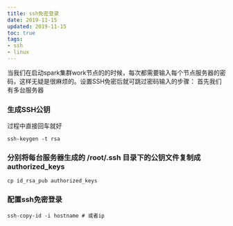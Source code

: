```yaml
---
title: ssh免密登录
date: 2019-11-15
updated: 2019-11-15
toc: true
tags: 
- ssh
- linux
---
```


当我们在启动spark集群work节点的的时候，每次都需要输入每个节点服务器的密码，这样无疑是很麻烦的。设置SSH免密后就可跳过密码输入的步骤：
首先我们有多台服务器
### 生成SSH公钥

过程中直接回车就好

```shell
ssh-keygen -t rsa
```

### 分别将每台服务器生成的 /root/.ssh 目录下的公钥文件复制成 **authorized_keys**

```shell
cp id_rsa_pub authorized_keys
```

### 配置ssh免密登录

```shell
ssh-copy-id -i hostname # 或者ip
```
